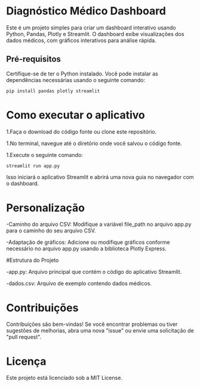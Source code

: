 # Diagnóstico Médico Dashboard

Este é um projeto simples para criar um dashboard interativo usando Python, Pandas, Plotly e Streamlit. O dashboard exibe visualizações dos dados médicos, com gráficos interativos para análise rápida.

## Pré-requisitos

Certifique-se de ter o Python instalado. Você pode instalar as dependências necessárias usando o seguinte comando:

```bash
pip install pandas plotly streamlit
```

# Como executar o aplicativo

1.Faça o download do código fonte ou clone este repositório.

1.No terminal, navegue até o diretório onde você salvou o código fonte.

1.Execute o seguinte comando:

```bash
streamlit run app.py
```

Isso iniciará o aplicativo Streamlit e abrirá uma nova guia no navegador com o dashboard.

# Personalização

-Caminho do arquivo CSV: Modifique a variável file_path no arquivo app.py para o caminho do seu arquivo CSV.

-Adaptação de gráficos: Adicione ou modifique gráficos conforme necessário no arquivo app.py usando a biblioteca Plotly Express.

#Estrutura do Projeto

-app.py: Arquivo principal que contém o código do aplicativo Streamlit.

-dados.csv: Arquivo de exemplo contendo dados médicos.

# Contribuições
Contribuições são bem-vindas! Se você encontrar problemas ou tiver sugestões de melhorias, abra uma nova "issue" ou envie uma solicitação de "pull request".

# Licença

Este projeto está licenciado sob a MIT License.
